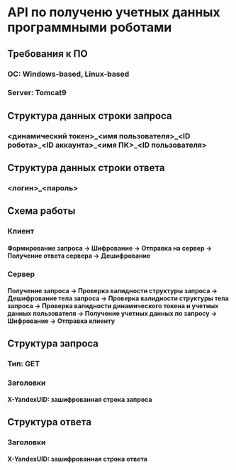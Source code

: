 # API по полученю учетных данных программными роботами

## Требования к ПО
### ОС: Windows-based, Linux-based
### Server: Tomcat9

## Структура данных строки запроса
### <динамический токен>\_<имя пользователя>\_<ID робота>\_<ID аккаунта>\_<имя ПК>\_<ID пользователя>

## Структура данных строки ответа
### <логин>\_<пароль>

## Схема работы

### Клиент
#### Формирование запроса -> Шифрование -> Отправка на сервер -> Получение ответа сервера -> Дешифрование

### Сервер
#### Получение запроса -> Проверка валидности структуры запроса -> Дешифрование тела запроса -> Проверка валидности структуры тела запроса -> Проверка валидности динамического токена и учетных данных пользователя -> Получение учетных данных по запросу -> Шифрование -> Отправка клиенту

## Структура запроса
### Тип: GET
### Заголовки
#### X-YandexUID: зашифрованная строка запроса

## Структура ответа
### Заголовки
#### X-YandexUID: зашифрованная строка ответа